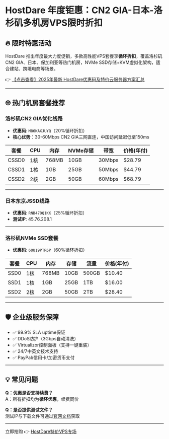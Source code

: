 # HostDare 年度钜惠：CN2 GIA-日本-洛杉矶多机房VPS限时折扣

## 🔥 限时特惠活动

HostDare 推出年度最大力度促销，多款高性能VPS套餐享**循环折扣**，覆盖洛杉矶CN2 GIA、日本、保加利亚等热门机房，NVMe SSD存储+KVM虚拟化架构，适合建站、跨境电商等场景。

👉 [【点击查看】2025年最新 HostDare优惠码及特价云服务器方案汇总](https://bit.ly/hostdare)

---

## 🌐 热门机房套餐推荐

### 洛杉矶CN2 GIA优化线路
- **优惠码**: `M86KAXJUYQ`（20%循环折扣）
- **核心优势**：30-60Mbps CN2 GIA三网直连，中国访问延迟低至150ms

| 套餐      | CPU  | 内存  | NVMe存储 | 带宽   | 价格(年付) |
|-----------|------|-------|----------|--------|------------|
| CSSD0     | 1核  | 768MB | 10GB     | 30Mbps | $28.79     |
| CSSD1     | 1核  | 1GB   | 25GB     | 50Mbps | $44.79     |
| CSSD2     | 2核  | 2GB   | 50GB     | 60Mbps | $68.79     |

---

### 日本东京JSSD线路
- **优惠码**: `RNB47OQ1KK`（25%循环折扣）
- **测试IP**: 45.76.208.1

---

### 洛杉矶NVMe SSD套餐
- **优惠码**: `6OU19PTR6P`（60%循环折扣）

| 套餐      | CPU  | 内存  | 存储    | 流量   | 价格(年付) |
|-----------|------|-------|---------|--------|------------|
| SSD0      | 1核  | 768MB | 10GB    | 500GB  | $10.40     |
| SSD1      | 1核  | 1GB   | 25GB    | 1TB    | $16.00     |
| SSD2      | 2核  | 2GB   | 50GB    | 2TB    | $28.40     |

---

## 🛡️ 企业级服务保障
- ✅ 99.9% SLA uptime保证
- ✅ DDoS防护（3Gbps自动清洗）
- ✅ Virtualizor控制面板（支持一键重装）
- ✅ 24/7中英文技术支持
- ✅ PayPal/信用卡/加密货币支付

---

## 💡 常见问题
**Q：优惠是否支持续费？**  
A：所有折扣均为**循环优惠**，续费同价

**Q：是否提供测试文件？**  
测试IP与下载文件可通过[官网文档](https://bit.ly/hostdare)获取

---

立即抢购 👉 [HostDare特价VPS专场](https://bit.ly/hostdare)